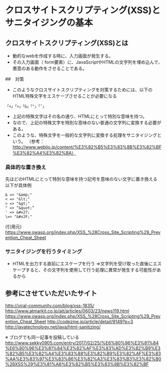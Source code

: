 # クロスサイトスクリプティング(XSS)とサニタイジングの基本

## クロスサイトスクリプティング(XSS)とは
* 動的なwebを作成する時に、入力画面が発生する。
* その入力画面（ form要素）に、JavaScriptやHTMLの文字列を埋め込んで、悪意のある動作をさせることである。

##　対策
* このようなクロスサイトスクリプティングを対策するためには、以下のHTML特殊文字をエスケープさせることが必要になる

``` 
「<」「>」「&」「"」「’」
```
* 上記の特殊文字はその名の通り、HTMLにとって特別な意味を持つ。
* なので、上記の特殊文字を特別な意味のない普通の文字列に変換する必要がある。
* このような、特殊文字を一般的な文字列に変換する処理をサニタイジングという。
（参考：http://www.weblio.jp/content/%E3%82%B5%E3%83%8B%E3%82%BF%E3%82%A4%E3%82%BA）

### 具体的な置き換え
先ほどのHTMLにとって特別な意味を持つ記号を意味のない文字に置き換える<br>
以下が具体例<br>

```
& => "&amp;" 
< => "&lt;" 
> => "&gt;"
" => “&quot;”
' => &#x27; 
\=> "&#x2F;"
```
(引用元)
https://www.owasp.org/index.php/XSS_%28Cross_Site_Scripting%29_Prevention_Cheat_Sheet

### サニタイジングを行うタイミング
* HTMLを出力する直前にエスケープを行う
=>文字列を受け取った直後にエスケープすると、その文字列を使用して行う処理に異常が発生する可能性があるから


## 参考にさせていただいたサイト
http://viral-community.com/blog/xss-1835/
http://www.atmarkit.co.jp/ait/articles/0603/23/news119.html
https://www.owasp.org/index.php/XSS_%28Cross_Site_Scripting%29_Prevention_Cheat_Sheet
http://codezine.jp/article/detail/9149?p=3
http://javatechnology.net/java/html-sanitizing/

※ ブログでも同一記事を投稿している
http://www.sekky0905.com/entry/2017/02/25/%E6%80%96%E3%81%84%E6%80%96%E3%81%84%E3%82%AF%E3%83%AD%E3%82%B9%E3%82%B5%E3%82%A4%E3%83%88%E3%82%B9%E3%82%AF%E3%83%AA%E3%83%97%E3%83%86%E3%82%A3%E3%83%B3%E3%82%B0%28XSS%29%E3%81%A8%E3%82%B5%E3%83%8B%E3%82%BF
